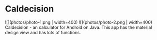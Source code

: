 # Caldecision
![](photos/photo-1.png | width=400)
![](photos/photo-2.png | width=400)
Caldecision - an calculator for Android on Java. This app has the material design view and has lots of functions.
